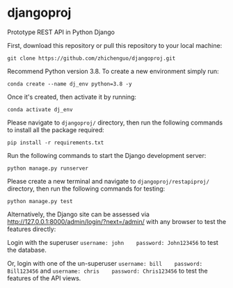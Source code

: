 # djangoproj
Prototype REST API in Python Django

<p>First, download this repository or pull this repository to your local machine:</p>
<pre><code>git clone https://github.com/zhichenguo/djangoproj.git</code></pre>

<p>Recommend Python version 3.8. To create a new environment simply run:</p>
<pre><code>conda create --name dj_env python=3.8 -y</code></pre>
<p>Once it's created, then activate it by running:</p>
<pre><code>conda activate dj_env</code></pre>

<p>Please navigate to <code>djangoproj/</code> directory, then run the following commands to install all the package required:</p>
<pre><code>pip install -r requirements.txt</code></pre>

<p>Run the following commands to start the Django development server:</p>
<pre><code>python manage.py runserver</code></pre>

<p>Please create a new terminal and navigate to <code>djangoproj/restapiproj/</code> directory, then run the following commands for testing:</p>
<pre><code>python manage.py test</code></pre>

<p>Alternatively, the Django site can be assessed via <a href="http://127.0.0.1:8000/admin/login/?next=/admin/" rel="nofollow">http://127.0.0.1:8000/admin/login/?next=/admin/</a> with any browser to test the features directly: </p>
<p>
<p>Login with the superuser <code>username: john    password: John123456</code> to test the database.</p>
<p>Or, login with one of the un-superuser <code>username: bill    password: Bill123456</code> and <code>username: chris    password: Chris123456</code> to test the features of the API views.</p>


